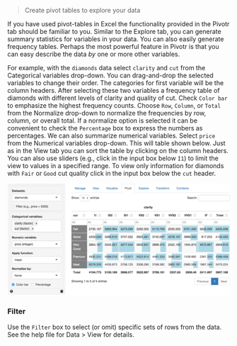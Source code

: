 > Create pivot tables to explore your data

If you have used pivot-tables in Excel the functionality provided in the Pivotr tab should be familiar to you. Similar to the Explore tab, you can generate summary statistics for variables in your data. You can also easily generate frequency tables. Perhaps the most powerful feature in Pivotr is that you can easy describe the data _by_ one or more other variables.

For example, with the `diamonds` data select `clarity` and `cut` from the Categorical variables drop-down. You can drag-and-drop the selected variables to change their order. The categories for first variable will be the column headers. After selecting these two variables a frequency table of diamonds with different levels of clarity and quality of cut. Check `Color bar` to emphasize the highest frequency counts. Choose `Row`, `Column`, or `Total` from the Normalize drop-down to normalize the frequencies by row, column, or overall total. If a normalize option is selected it can be convenient to check the `Percentage` box to express the numbers as percentages. We can also summarize numerical variables. Select `price` from the Numerical variables drop-down. This will table shown below. Just as in the View tab you can sort the table by clicking on the column headers. You can also use sliders (e.g., click in the input box below `I1`) to limit the view to values in a specified range. To view only information for diamonds with `Fair` or `Good` cut quality click in the input box below the `cut` header.

![pivotr table](figures/pivotr.png)

### Filter

Use the `Filter` box to select (or omit) specific sets of rows from the data. See the help file for Data > View for details.
